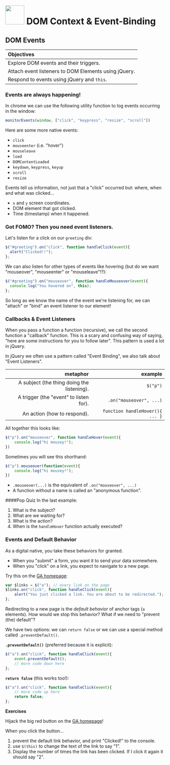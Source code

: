 # <img src="https://cloud.githubusercontent.com/assets/7833470/10423298/ea833a68-7079-11e5-84f8-0a925ab96893.png" width="60"> DOM Context & Event-Binding

## DOM Events

| Objectives |
| :---- |
| Explore DOM events and their triggers. |
| Attach event listeners to DOM Elements using jQuery. |
| Respond to events using jQuery and `this`. |

### Events are always happening!

In chrome we can use the following utility function to log events occurring in the window:

```js
monitorEvents(window, ["click", "keypress", "resize", "scroll"])
``` 

Here are some more native events:

* `click`
* `mouseenter` (i.e. "hover")
* `mouseleave`
* `load`
* `DOMContentLoaded`
* `keydown`, `keypress`, `keyup`
* `scroll`
* `resize`

Events tell us information, not just that a "click" occurred but: where, when and what was clicked...

* `x` and `y` screen coordinates.
* DOM element that got clicked.
* Time (timestamp) when it happened.

### Got FOMO? Then you need event listeners.

Let's listen for a click on our `greeting` div:

```js
$("#greeting").on("click", function handleClick(event){
  alert("Clicked!!");
};
```

We can also listen for other types of events like hovering (but do we want "mouseover", "mouseenter" or "mouseleave"!?):

```js
$("#greeting").on("mouseover", function handleMouseover(event){
  console.log("You hovered on", this);
};

```

So long as we know the name of the event we're listening for, we can "attach" or "bind" an event listener to our element!

### Callbacks & Event Listeners

When you pass a function a function (recursive), we call the second function a "callback" function. This is a scary and confusing way of saying, "here are some instructions for you to follow later". This pattern is used a lot in jQuery.

In jQuery we often use a pattern called "Event Binding", we also talk about "Event Listeners".

| metaphor                                      | example               |
|----------------------------------------------:|----------------------:|
| A subject (the thing doing the listening).    | `$("p")`              |
| A trigger (the "event" to listen for).        | `.on("mouseover", ...)`    |
| An action (how to respond).                   | `function handleHover(){ ... }`   |

All together this looks like:

```js
$("p").on("mouseover", function handleHover(event){
    console.log("hi mousey!");
})
```

Sometimes you will see this shorthand:

```js
$("p").mouseover(function(event){
    console.log("hi mousey!");
})
```

* `.mouseover(...)` is the equivalent of `.on("mouseover", ...)`
* A function without a name is called an "anonymous function".

####Pop Quiz
In the last example:

1. What is the subject?
1. What are we waiting for?
1. What is the action?
1. When is the `handleHover` function actually executed?

### Events and Default Behavior

As a digital native, you take these behaviors for granted.

* When you "submit" a form, you want it to send your data somewhere.
* When you "click" on a link, you expect to navigate to a new page.

Try this on the [GA homepage](https://generalassemb.ly/):

```js
var $links = $("a"); // every link on the page
$links.on("click", function handleClick(event){
    alert("You just clicked a link. You are about to be redirected.");
};
```

Redirecting to a new page is the *default behavior* of anchor tags (`a` elements). How would we stop this behavior? What if we need to "prevent (the) default"?

We have two options: we can `return false` or we can use a special method called `.preventDefault()`.

**`.preventDefault()`** (preferred because it is explicit):

```js
$("a").on("click", function handleClick(event){
    event.preventDefault();
    // more code down here
};
```

**`return false`** (this works too!):

```js
$("a").on("click", function handleClick(event){
    // more code up here
    return false;
};
```

**Exercises**

Hijack the big red button on the [GA homepage](https://generalassemb.ly/)!

When you click the button...

1. prevent the default link behavior, and print "Clicked!" to the console.
2. use `$(this)` to change the text of the link to say "1".
3. Display the number of times the link has been clicked. If I click it again it should say "2".
